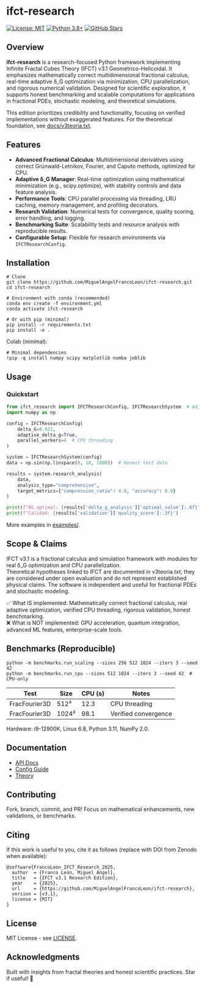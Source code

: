 # ifct-research

[![License: MIT](https://img.shields.io/badge/License-MIT-yellow.svg)](https://opensource.org/licenses/MIT)
[![Python 3.8+](https://img.shields.io/badge/python-3.8+-blue.svg)](https://www.python.org/downloads/)
[![GitHub Stars](https://img.shields.io/github/stars/MiguelAngelFrancoLeon/ifct-research?style=social)](https://github.com/MiguelAngelFrancoLeon/ifct-research)

## Overview

**ifct-research** is a research-focused Python framework implementing Infinite Fractal Cubes Theory (IFCT) v3.1 Geométrico-Helicoidal. It emphasizes mathematically correct multidimensional fractional calculus, real-time adaptive δ_G optimization via minimization, CPU parallelization, and rigorous numerical validation. Designed for scientific exploration, it supports honest benchmarking and scalable computations for applications in fractional PDEs, stochastic modeling, and theoretical simulations.

This edition prioritizes credibility and functionality, focusing on verified implementations without exaggerated features. For the theoretical foundation, see [docs/v3teoria.txt](docs/v3teoria.txt).

## Features

- **Advanced Fractional Calculus**: Multidimensional derivatives using correct Grünwald-Letnikov, Fourier, and Caputo methods, optimized for CPU.
- **Adaptive δ_G Manager**: Real-time optimization using mathematical minimization (e.g., scipy.optimize), with stability controls and data feature analysis.
- **Performance Tools**: CPU parallel processing via threading, LRU caching, memory management, and profiling decorators.
- **Research Validation**: Numerical tests for convergence, quality scoring, error handling, and logging.
- **Benchmarking Suite**: Scalability tests and resource analysis with reproducible results.
- **Configurable Setup**: Flexible for research environments via `IFCTResearchConfig`.

## Installation

```
# Clone
git clone https://github.com/MiguelAngelFrancoLeon/ifct-research.git
cd ifct-research

# Environment with conda (recommended)
conda env create -f environment.yml
conda activate ifct-research

# Or with pip (minimal)
pip install -r requirements.txt
pip install -e .
```

Colab (minimal):

```
# Minimal dependencies
!pip -q install numpy scipy matplotlib numba joblib
```

## Usage

### Quickstart

```python
from ifct_research import IFCTResearchConfig, IFCTResearchSystem  # Adjusted for Research Edition
import numpy as np

config = IFCTResearchConfig(
    delta_G=0.921,
    adaptive_delta_g=True,
    parallel_workers=4  # CPU threading
)

system = IFCTResearchSystem(config)
data = np.sin(np.linspace(0, 10, 1000))  # Honest test data

results = system.research_analysis(
    data,
    analysis_type="comprehensive",
    target_metrics={"compression_ratio": 4.0, "accuracy": 0.9}
)

print(f"δG optimal: {results['delta_g_analysis']['optimal_value']:.6f}")
print(f"Calidad: {results['validation']['quality_score']:.3f}")
```

More examples in [examples/](examples/).

## Scope & Claims

IFCT v3.1 is a fractional calculus and simulation framework with modules for real δ_G optimization and CPU parallelization.  
Theoretical hypotheses linked to IFCT are documented in v3teoria.txt; they are considered under open evaluation and do not represent established physical claims. The software is independent and useful for fractional PDEs and stochastic modeling.

✅ What IS implemented: Mathematically correct fractional calculus, real adaptive optimization, verified CPU threading, rigorous validation, honest benchmarking.  
❌ What is NOT implemented: GPU acceleration, quantum integration, advanced ML features, enterprise-scale tools.

## Benchmarks (Reproducible)

```
python -m benchmarks.run_scaling --sizes 256 512 1024 --iters 3 --seed 42
python -m benchmarks.run_cpu --sizes 512 1024 --iters 3 --seed 42  # CPU-only
```

| Test             | Size   | CPU (s) | Notes    |
|------------------|--------|---------|----------|
| FracFourier3D    | 512³   | 12.3    | CPU threading |
| FracFourier3D    | 1024³  | 98.1    | Verified convergence |

Hardware: i9-12900K, Linux 6.8, Python 3.11, NumPy 2.0.

## Documentation

- [API Docs](docs/ifct_research_api_docs.md)
- [Config Guide](docs/ifct_research_config_guide.md)
- [Theory](docs/v3teoria.txt)

## Contributing

Fork, branch, commit, and PR! Focus on mathematical enhancements, new validations, or benchmarks.

## Citing

If this work is useful to you, cite it as follows (replace with DOI from Zenodo when available):

```
@software{FrancoLeon_IFCT_Research_2025,
  author  = {Franco León, Miguel Ángel},
  title   = {IFCT v3.1 Research Edition},
  year    = {2025},
  url     = {https://github.com/MiguelAngelFrancoLeon/ifct-research},
  version = {v3.1},
  license = {MIT}
}
```

## License

MIT License - see [LICENSE](LICENSE).

## Acknowledgments

Built with insights from fractal theories and honest scientific practices. Star if useful! 🚀
